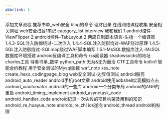 ```yaml
---
abbrlink: 1
---
```

添加文章流程
推荐书单_web安全
blog的命令
理财目录
在线网络课程收集
安全相关网址
web安全扫盲1笔记
category_list
interview
我和我们
1.android控件-ViewFlipper
2.android控件-TabLayout
2.两周自制脚本语言-生撸一个编译器
1.4.3-SQL注入防御绕过-二次注入
1.4.4-SQL注入防御绕过-WAF绕过原理
1.4.5-SQL注入防御绕过-SQLmap绕过WAF脚本编写
1.5.1-MsSQL数据库注入-MsSQL数据库环境搭建
android反编译工具和命令
rss阅读器
shadowsocks的地址
charles工具
待看书单_数学
python_path
无为&无为而治
CTF工具命令
kotlin1
智能合约教程
用于安全测试的Mysql函数
waf_note
xss_note
create_hexo_codingpage_blog
web安全测试-边界值测试
android脱壳
android_auto_reader
android手机root文章
android使用adbshell实现模拟点击
android_uiautomator
android的一些库
android一个分类布局
android的ANR的重启
android_timing_implement
android_asynctask_code
android_handler_code
android记录一次失败的项目构架及用到的知识
android_re_huayue_note
android_re_zhi
ios逆向
android_thread
android的权限